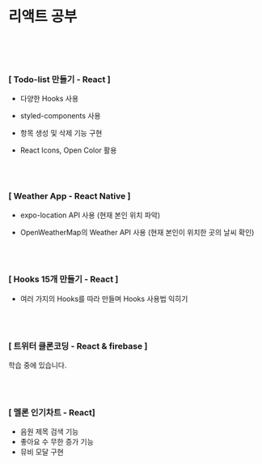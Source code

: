 # 리액트 공부

<br/>
<br/>
<br/>

### [ Todo-list 만들기 - React ]

- 다양한 Hooks 사용<br />
- styled-components 사용<br />
- 항목 생성 및 삭제 기능 구현<br />
- React Icons, Open Color 활용<br />

  <br />
  <br />

### [ Weather App - React Native ]

- expo-location API 사용 (현재 본인 위치 파악)<br />
- OpenWeatherMap의 Weather API 사용 (현재 본인이 위치한 곳의 날씨 확인)<br />

  <br />
  <br />

### [ Hooks 15개 만들기 - React ]

- 여러 가지의 Hooks를 따라 만들며 Hooks 사용법 익히기<br />

  <br />
  <br />

### [ 트위터 클론코딩 - React & firebase ]

학습 중에 있습니다.

<br />
<br />

### [ 멜론 인기차트 - React]

- 음원 제목 검색 기능
- 좋아요 수 무한 증가 기능
- 뮤비 모달 구현

<br />
<br />

